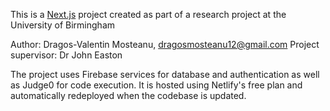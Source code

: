 This is a [Next.js](https://nextjs.org) project created as part of a research project at the University of Birmingham

Author: Dragos-Valentin Mosteanu, dragosmosteanu12@gmail.com
Project supervisor: Dr John Easton

The project uses Firebase services for database and authentication as well as Judge0 for code execution.
It is hosted using Netlify's free plan and automatically redeployed when the codebase is updated.
